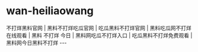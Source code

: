 # wan-heiliaowang
不打烊黑料官网 | 黑料不打烊吃瓜官网 | 吃瓜黑料不打烊官网 | 黑料吃瓜网不打烊在线观看 | 黑料 不打烊 今日 | 黑料网吃瓜不打烊入口 | 吃瓜黑料不打烊免费观看 | 黑料网今日黑料不打烊 ---
